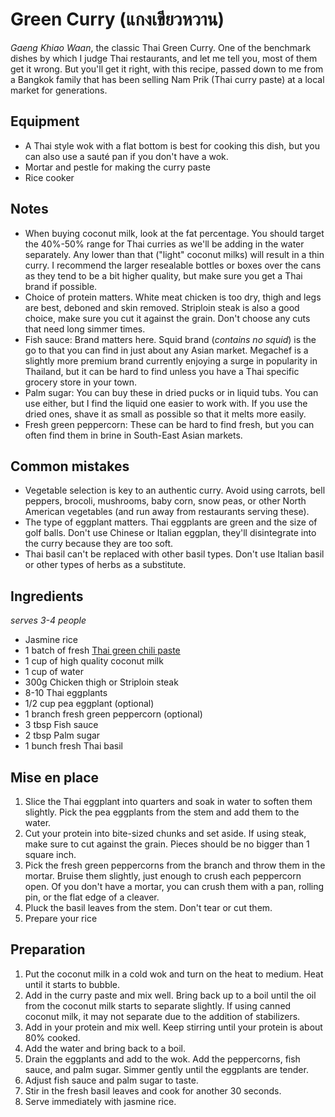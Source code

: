 # Green Curry (แกงเขียวหวาน)

_Gaeng Khiao Waan_, the classic Thai Green Curry. One of the benchmark dishes by which I judge Thai restaurants, and let me tell you, most of them get it wrong. But you'll get it right, with this recipe, passed down to me from a Bangkok family that has been selling Nam Prik (Thai curry paste) at a local market for generations. 

## Equipment

- A Thai style wok with a flat bottom is best for cooking this dish, but you can also use a sauté pan if you don't have a wok.
- Mortar and pestle for making the curry paste
- Rice cooker

## Notes

- When buying coconut milk, look at the fat percentage. You should target the 40%-50% range for Thai curries as we'll be adding in the water separately. Any lower than that ("light" coconut milks) will result in a thin curry. I recommend the larger resealable bottles or boxes over the cans as they tend to be a bit higher quality, but make sure you get a Thai brand if possible.
- Choice of protein matters. White meat chicken is too dry, thigh and legs are best, deboned and skin removed. Striploin steak is also a good choice, make sure you cut it against the grain. Don't choose any cuts that need long simmer times.
- Fish sauce: Brand matters here. Squid brand (_contains no squid_) is the go to that you can find in just about any Asian market. Megachef is a slightly more premium brand currently enjoying a surge in popularity in Thailand, but it can be hard to find unless you have a Thai specific grocery store in your town.
- Palm sugar: You can buy these in dried pucks or in liquid tubs. You can use either, but I find the liquid one easier to work with. If you use the dried ones, shave it as small as possible so that it melts more easily.
- Fresh green peppercorn: These can be hard to find fresh, but you can often find them in brine in South-East Asian markets.

## Common mistakes

- Vegetable selection is key to an authentic curry. Avoid using carrots, bell peppers, brocoli, mushrooms, baby corn, snow peas, or other North American vegetables (and run away from restaurants serving these).
- The type of eggplant matters. Thai eggplants are green and the size of golf balls. Don't use Chinese or Italian eggplan, they'll disintegrate into the curry because they are too soft.
- Thai basil can't be replaced with other basil types. Don't use Italian basil or other types of herbs as a substitute.
 
## Ingredients
_serves 3-4 people_

- Jasmine rice
- 1 batch of fresh [Thai green chili paste](https://github.com/MarcLapierre/recipes/blob/main/Thai/green-curry-paste.md)
- 1 cup of high quality coconut milk
- 1 cup of water
- 300g Chicken thigh or Striploin steak
- 8-10 Thai eggplants
- 1/2 cup pea eggplant (optional)
- 1 branch fresh green peppercorn (optional)
- 3 tbsp Fish sauce
- 2 tbsp Palm sugar
- 1 bunch fresh Thai basil

## Mise en place

1. Slice the Thai eggplant into quarters and soak in water to soften them slightly. Pick the pea eggplants from the stem and add them to the water.
2. Cut your protein into bite-sized chunks and set aside. If using steak, make sure to cut against the grain. Pieces should be no bigger than 1 square inch. 
3. Pick the fresh green peppercorns from the branch and throw them in the mortar. Bruise them slightly, just enough to crush each peppercorn open. Of you don't have a mortar, you can crush them with a pan, rolling pin, or the flat edge of a cleaver.
4. Pluck the basil leaves from the stem. Don't tear or cut them. 
5. Prepare your rice

## Preparation

1. Put the coconut milk in a cold wok and turn on the heat to medium. Heat until it starts to bubble.
2. Add in the curry paste and mix well. Bring back up to a boil until the oil from the coconut milk starts to separate slightly. If using canned coconut milk, it may not separate due to the addition of stabilizers.
3. Add in your protein and mix well. Keep stirring until your protein is about 80% cooked. 
4. Add the water and bring back to a boil. 
5. Drain the eggplants and add to the wok. Add the peppercorns, fish sauce, and palm sugar. Simmer gently until the eggplants are tender.
7. Adjust fish sauce and palm sugar to taste.
8. Stir in the fresh basil leaves and cook for another 30 seconds.
9. Serve immediately with jasmine rice.
